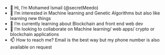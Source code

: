 - 👋 Hi, I’m Mohamed Ismail (@secretMeedo)
- 👀 I’m interested in Machine learning and Genetic Algorithms but also like learning new things
- 🌱 I’m currently learning about Blockchain and front end web dev
- 💞️ I’m looking to collaborate on Machine learning/ web apps/ crypto or blockchain applications
- 📫 How to reach me? Email is the best way but my phone number is also available on request

<!---
secretMeedo/secretMeedo is a ✨ special ✨ repository because its `README.md` (this file) appears on your GitHub profile.
You can click the Preview link to take a look at your changes.
--->
